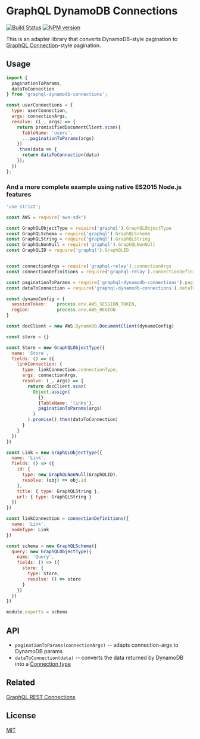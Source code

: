 # GraphQL DynamoDB Connections
[![Build Status](https://secure.travis-ci.org/dowjones/graphql-dynamodb-connections.png)](http://travis-ci.org/dowjones/graphql-dynamodb-connections) [![NPM version](https://badge.fury.io/js/graphql-dynamodb-connections.svg)](http://badge.fury.io/js/graphql-dynamodb-connections)

This is an adapter library that converts DynamoDB-style pagination to
[GraphQL Connection](https://facebook.github.io/relay/graphql/connections.htm)-style pagination.


## Usage

```js
import {
  paginationToParams,
  dataToConnection
} from 'graphql-dynamodb-connections';

const userConnections = {
  type: userConnection,
  args: connectionArgs,
  resolve: ((_, args) => {
    return promisifiedDocumentClient.scan({
      TableName: 'users',
      ...paginationToParams(args)
    })
    .then(data => {
      return dataToConnection(data)
    });
  })
};
```

### And a more complete example using native ES2015 Node.js features

```js
'use strict';

const AWS = require('aws-sdk')

const GraphQLObjectType = require('graphql').GraphQLObjectType
const GraphQLSchema = require('graphql').GraphQLSchema
const GraphQLString = require('graphql').GraphQLString
const GraphQLNonNull = require('graphql').GraphQLNonNull
const GraphQLID = require('graphql').GraphQLID


const connectionArgs = require('graphql-relay').connectionArgs
const connectionDefinitions = require('graphql-relay').connectionDefinitions

const paginationToParams = require('graphql-dynamodb-connections').paginationToParams
const dataToConnection = require('graphql-dynamodb-connections').dataToConnection

const dynamoConfig = {
  sessionToken:    process.env.AWS_SESSION_TOKEN,
  region:          process.env.AWS_REGION
}

const docClient = new AWS.DynamoDB.DocumentClient(dynamoConfig)

const store = {}

const Store = new GraphQLObjectType({
  name: 'Store',
  fields: () => ({
    linkConnection: {
      type: linkConnection.connectionType,
      args: connectionArgs,
      resolve: (_, args) => {
        return docClient.scan(
          Object.assign(
            {},
            {TableName: 'links'},
            paginationToParams(args)
          )
        ).promise().then(dataToConnection)
      }
    }
  })
})

const Link = new GraphQLObjectType({
  name: 'Link',
  fields: () => ({
    id: {
      type: new GraphQLNonNull(GraphQLID),
      resolve: (obj) => obj.id
    },
    title: { type: GraphQLString },
    url: { type: GraphQLString }
  })
})

const linkConnection = connectionDefinitions({
  name: 'Link',
  nodeType: Link
})

const schema = new GraphQLSchema({
  query: new GraphQLObjectType({
    name: 'Query',
    fields: () => ({
      store: {
        type: Store,
        resolve: () => store
      }
    })
  })
})

module.exports = schema

```

## API

  - `paginationToParams(connectionArgs)` -- adapts connection-args to DynamoDB params
  - `dataToConnection(data)` -- converts the data returned by DynamoDB into a [Connection type](https://facebook.github.io/relay/graphql/connections.htm#sec-Connection-Types)


## Related

[GraphQL REST Connections](https://github.com/dowjones/graphql-rest-connections)


## License

[MIT](/LICENSE)

